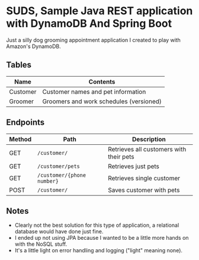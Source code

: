 # SUDS, Sample Java REST application with DynamoDB And Spring Boot

Just a silly dog grooming appointment application I created to play with Amazon's DynamoDB.

## Tables

| Name     | Contents |
|----------|----------|
| Customer | Customer names and pet information |
| Groomer  | Groomers and work schedules (versioned) |

## Endpoints

| Method | Path | Description |
|------|-------------------------------|----------------------------------------|
| GET  | `/customer/`                | Retrieves all customers with their pets |
| GET  | `/customer/pets`             | Retrieves just pets |
| GET  | `/customer/{phone number}` | Retrieves single customer |
| POST | `/customer/`                 | Saves customer with pets |

## Notes

* Clearly not the best solution for this type of application, a relational database would have done just fine.
* I ended up not using JPA because I wanted to be a little more hands on with the NoSQL stuff.
* It's a little light on error handling and logging ("light" meaning none).
